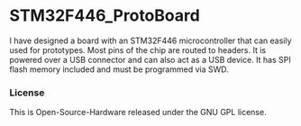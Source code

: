 # STM32F446_ProtoBoard
I have designed a board with an STM32F446 microcontroller that can easily used for prototypes. Most pins of the chip are routed to headers. It is powered over a USB connector and can also act as a USB device. It has SPI flash memory included and must be programmed via SWD.

### License
This is Open-Source-Hardware released under the GNU GPL license.

